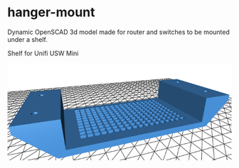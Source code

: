 # hanger-mount
Dynamic OpenSCAD 3d model made for router and switches to be mounted under a shelf.

Shelf for Unifi USW Mini

![model](media/USW-Flex-Mini.png?raw=true "Title")
